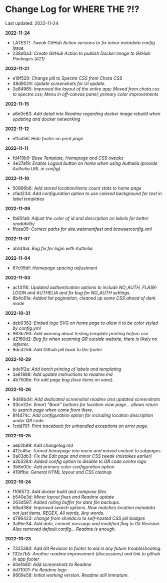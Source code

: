 # Change Log for WHERE THE ?!?

Last updated: 2022-11-24

**2022-11-24**

 - LATEST!: *Tweak GitHub Action versions to fix minor metadata config issue.*
 - 238d0a3: *Create GitHub Action to publish Docker Image to GitHub Packages (#21)*

**2022-11-21**

 - e18f520: *Change pill to Spectre CSS from Chota CSS*
 - 48d9029: *Update screenshots for UI update.*
 - 2e84965: *Improved the layout of the entire app; Moved from chota.css to spectre.css; Menu in off-canvas panel; primary color improvements*

**2022-11-15**

 - a6e0e83: *Add detail into Readme regarding docker image rebuild when updating and docker networking*

**2022-11-12**

 - effad56: *Hide footer on print page*

**2022-11-11**

 - fd419b9: *Base Template, Homepage and CSS tweaks*
 - 4e37af9: *Enable Logout button on home when using Authelia (provide Authelia URL in config).*

**2022-11-10**

 - 50866b6: *Add stored location/items count stats to home page*
 - cfad234: *Add configuration option to use colored background for text in label templates*

**2022-11-09**

 - fb95fa8: *Adjust the color of id and description on labels for better readability*
 - ffcee05: *Correct paths for site.webmanifest and browserconfig.xml*

**2022-11-07**

 - ab1d1bd: *Bug fix for login with Authelia*

**2022-11-04**

 - 67c99df: *Homepage spacing adjustment*

**2022-11-03**

 - ac14116: *Updated authentication options to include NO_AUTH, FLASK-LOGIN and AUTHELIA and fix bug for NO_AUTH settings.*
 - 8b4c81e: *Added list pagination, cleaned up some CSS ahead of dark mode*

**2022-10-31**

 - deb0382: *Embed logo SVG on home page to allow it to be color styled by config.yml*
 - 963b793: *Add warning about testing template printing before use.*
 - d2160d2: *Bug fix when scanning QR outside website, there is likely no referrer.*
 - 9dcd256: *Add Github pill back to the footer*

**2022-10-29**

 - bde1f2a: *Add batch printing of labels and templating*
 - 3a61888: *Add update instructions to readme.md*
 - 4b7506e: *Fix edit page bug (lose items on save).*

**2022-10-26**

 - 9d48bd4: *Add dedicated screenshot readme and updated screenshots*
 - 93ce32e: *Smart "Back" buttons for location view page... allows return to search page when came from there.*
 - 8f4d74c: *Add configuration option for including location description under QR code.*
 - 1cdd701: *Print traceback for unhandled exceptions on error page.*

**2022-10-25**

 - aeb2b99: *Add changelog.md*
 - 412c45a: *Turned homepage into menu and moved content to subpages.*
 - 0a03db3: *Fix the Edit page and minor CSS tweak (mistakes earlier)*
 - a2b3284: *Added config option to disable to QR code centre logo*
 - 3b8e00c: *Add primary color configuration option*
 - 419ffbe: *General HTML layout and CSS cleanup*

**2022-10-24**

 - f106572: *Add docker build and compose files*
 - b540e3d: *Minor layout fixes and Readme update*
 - 263d597: *Added rolling buffer for data file backups.*
 - b9ad38d: *Improved search options. Now matches location metadata not just items. REGEX, All words, Any words.*
 - d796423: *change from shields.io to self-hosted CSS pill badges*
 - 3a9be34: *Add date, commit message and modified flag to Git Revision. Also removed default config... Readme is enough.*

**2022-10-23**

 - 7325393: *Add Git Revision to footer to aid in any future troubleshooting.*
 - 132e7b5: *Another readme improvement (discussions) and link to github in app footer*
 - 60e1b80: *Add screenshots to Readme*
 - dd71001: *Fix Readme logo*
 - 8669e58: *Initial working version. Readme still immature.*

